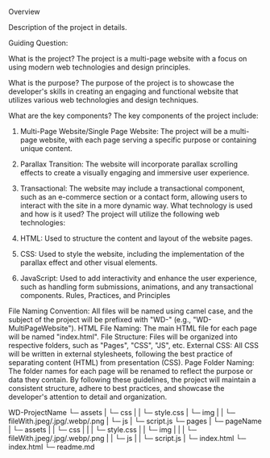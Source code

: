Overview

Description of the project in details.

Guiding Question:

What is the project?
The project is a multi-page website with a focus on using modern web technologies and design principles.

What is the purpose?
The purpose of the project is to showcase the developer's skills in creating an engaging and functional website that utilizes various web technologies and design techniques.

What are the key components?
The key components of the project include:

1. Multi-Page Website/Single Page Website: The project will be a multi-page website, with each page serving a specific purpose or containing unique content.
2. Parallax Transition: The website will incorporate parallax scrolling effects to create a visually engaging and immersive user experience.
3. Transactional: The website may include a transactional component, such as an e-commerce section or a contact form, allowing users to interact with the site in a more dynamic way.
What technology is used and how is it used?
The project will utilize the following web technologies:

1. HTML: Used to structure the content and layout of the website pages.
2. CSS: Used to style the website, including the implementation of the parallax effect and other visual elements.
3. JavaScript: Used to add interactivity and enhance the user experience, such as handling form submissions, animations, and any transactional components.
Rules, Practices, and Principles

File Naming Convention: All files will be named using camel case, and the subject of the project will be prefixed with "WD-" (e.g., "WD-MultiPageWebsite").
HTML File Naming: The main HTML file for each page will be named "index.html".
File Structure: Files will be organized into respective folders, such as "Pages", "CSS", "JS", etc.
External CSS: All CSS will be written in external stylesheets, following the best practice of separating content (HTML) from presentation (CSS).
Page Folder Naming: The folder names for each page will be renamed to reflect the purpose or data they contain.
By following these guidelines, the project will maintain a consistent structure, adhere to best practices, and showcase the developer's attention to detail and organization.

WD-ProjectName
└─ assets
|   └─ css
|   |   └─ style.css
|   └─ img
|   |   └─ fileWith.jpeg/.jpg/.webp/.png
|   └─ js
|       └─ script.js
└─ pages
|  └─ pageName
|     └─ assets
|     |  └─ css
|     |  |  └─ style.css
|     |  └─ img
|     |  |  └─ fileWith.jpeg/.jpg/.webp/.png
|     |  └─ js
|     |     └─ script.js
|     └─ index.html
└─ index.html
└─ readme.md